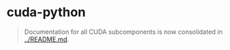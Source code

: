 <!--
# COMMIT-TRACKING: UUID-20240730-100000-B4D1
# Description: Stub - refer to consolidated CUDA README.
# Author: Mr K / GitHub Copilot
#
# File location diagram:
# jetc/                          <- Main project folder
# ├── README.md                  <- Project documentation
# ├── buildx/                    <- Buildx directory
# │   ├── build/                   <- Build stages directory
# │   │   └── 01-cuda/             <- CUDA directory
# │   │       └── cuda-python/     <- Current directory
# │   │           └── README.md    <- THIS FILE
# └── ...                        <- Other project files
-->
# cuda-python

> Documentation for all CUDA subcomponents is now consolidated in [../README.md](../README.md).
